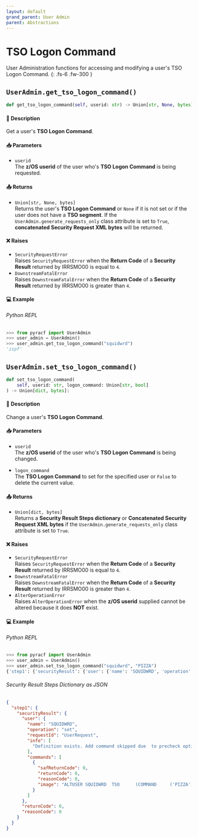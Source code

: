 ```yaml
---
layout: default
grand_parent: User Admin
parent: Abstractions
---
```


# TSO Logon Command

User Administration functions for accessing and modifying a user's TSO Logon Command. 
{: .fs-6 .fw-300 }

## `UserAdmin.get_tso_logon_command()`

```python
def get_tso_logon_command(self, userid: str) -> Union[str, None, bytes]:
```

#### 📄 Description

Get a user's **TSO Logon Command**.

#### 📥 Parameters
* `userid`<br>
  The **z/OS userid** of the user who's **TSO Logon Command** is being requested.

#### 📤 Returns
* `Union[str, None, bytes]`<br>
  Returns the user's **TSO Logon Command** or `None` if it is not set or if the user does not have a **TSO segment**. If the `UserAdmin.generate_requests_only` class attribute is set to `True`, **concatenated Security Request XML bytes** will be returned.

#### ❌ Raises
* `SecurityRequestError`<br>
  Raises `SecurityRequestError` when the **Return Code** of a **Security Result** returned by IRRSMO00 is equal to `4`.
* `DownstreamFatalError`<br>
  Raises `DownstreamFatalError` when the **Return Code** of a **Security Result** returned by IRRSMO00 is greater than `4`.

#### 💻 Example

###### Python REPL
```python
>>> from pyracf import UserAdmin
>>> user_admin = UserAdmin()
>>> user_admin.get_tso_logon_command("squidwrd")
'ispf'
```

## `UserAdmin.set_tso_logon_command()`

```python
def set_tso_logon_command(
    self, userid: str, logon_command: Union[str, bool]
) -> Union[dict, bytes]:
```

#### 📄 Description

Change a user's **TSO Logon Command**.

#### 📥 Parameters
* `userid`<br>
  The **z/OS userid** of the user who's **TSO Logon Command** is being changed.

* `logon_command`<br>
  The **TSO Logon Command** to set for the specified user or `False` to delete the current value.

#### 📤 Returns
* `Union[dict, bytes]`<br>
  Returns a **Security Result Steps dictionary** or **Concatenated Security Request XML bytes** if the `UserAdmin.generate_requests_only` class attribute is set to `True`.

#### ❌ Raises
* `SecurityRequestError`<br>
  Raises `SecurityRequestError` when the **Return Code** of a **Security Result** returned by IRRSMO00 is equal to `4`.
* `DownstreamFatalError`<br>
  Raises `DownstreamFatalError` when the **Return Code** of a **Security Result** returned by IRRSMO00 is greater than `4`.
* `AlterOperationError`<br>
  Raises `AlterOperationError` when the **z/OS userid** supplied cannot be altered because it does **NOT** exist.

#### 💻 Example

###### Python REPL
```python
>>> from pyracf import UserAdmin
>>> user_admin = UserAdmin()
>>> user_admin.set_tso_logon_command("squidwrd", "PIZZA")
{'step1': {'securityResult': {'user': {'name': 'SQUIDWRD', 'operation': 'set', 'requestId': 'UserRequest', 'info': ['Definition exists. Add command skipped due  to precheck option'], 'commands': [{'safReturnCode': 0, 'returnCode': 0, 'reasonCode': 0, 'image': "ALTUSER SQUIDWRD  TSO      (COMMAND     ('PIZZA'))"}]}, 'returnCode': 0, 'reasonCode': 0, 'runningUserid': 'testuser'}}}
```

###### Security Result Steps Dictionary as JSON
```json
{
  "step1": {
    "securityResult": {
      "user": {
        "name": "SQUIDWRD",
        "operation": "set",
        "requestId": "UserRequest",
        "info": [
          "Definition exists. Add command skipped due  to precheck option"
        ],
        "commands": [
          {
            "safReturnCode": 0,
            "returnCode": 0,
            "reasonCode": 0,
            "image": "ALTUSER SQUIDWRD  TSO      (COMMAND     ('PIZZA'))"
          }
        ]
      },
      "returnCode": 0,
      "reasonCode": 0
    }
  }
}
```